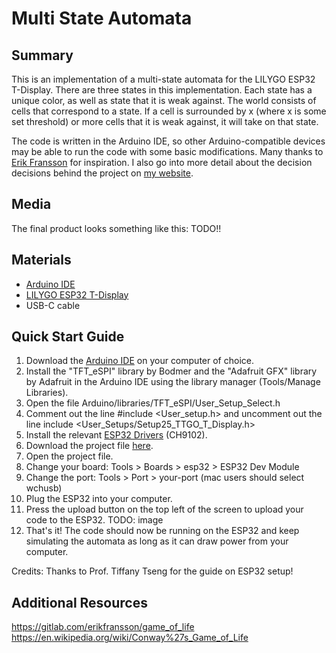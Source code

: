 # Multi State Automata

## Summary
This is an implementation of a multi-state automata for the LILYGO ESP32 T-Display. There are three states in this implementation. Each state has a unique color, as well as state that it is weak against. The world consists of cells that correspond to a state. If a cell is surrounded by x (where x is some set threshold) or more cells that it is weak against, it will take on that state. 

The code is written in the Arduino IDE, so other Arduino-compatible devices may be able to run the code with some basic modifications. Many thanks to [Erik Fransson](https://www.youtube.com/watch?v=TvZI6Xc0J1Y&t=76s) for inspiration. I also go into more detail about the decision decisions behind the project on [my website](TODO).

## Media
The final product looks something like this: TODO!!

## Materials
- [Arduino IDE](https://www.arduino.cc/en/software)
- [LILYGO ESP32 T-Display](https://www.lilygo.cc/products/lilygo%C2%AE-ttgo-t-display-1-14-inch-lcd-esp32-control-board?srsltid=AfmBOordft8S6UaQt1WnySrXgbTSEONV1JsxoCGzCaYUcaJFkpL_2dnz)
- USB-C cable

## Quick Start Guide
1. Download the [Arduino IDE](https://www.arduino.cc/en/software) on your computer of choice.
2. Install the "TFT_eSPI" library by Bodmer and the "Adafruit GFX" library by Adafruit in the Arduino IDE using the library manager (Tools/Manage Libraries).
3. Open the file Arduino/libraries/TFT_eSPI/User_Setup_Select.h
4. Comment out the line #include <User_setup.h> and uncomment out the line include <User_Setups/Setup25_TTGO_T_Display.h> 
5. Install the relevant [ESP32 Drivers](https://github.com/Xinyuan-LilyGO/TTGO-T-Display) (CH9102).
6. Download the project file [here](Arduino/CES_Module_1.ino).
7. Open the project file.
8. Change your board: Tools > Boards > esp32 > ESP32 Dev Module
9. Change the port: Tools > Port > your-port (mac users should select wchusb)
10. Plug the ESP32 into your computer.
11. Press the upload button on the top left of the screen to upload your code to the ESP32.
TODO: image
12. That's it! The code should now be running on the ESP32 and keep simulating the automata as long as it can draw power from your computer.

Credits: Thanks to Prof. Tiffany Tseng for the guide on ESP32 setup!

## Additional Resources
https://gitlab.com/erikfransson/game_of_life
https://en.wikipedia.org/wiki/Conway%27s_Game_of_Life



